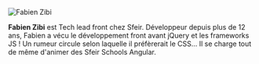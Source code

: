 ![Fabien Zibi](https://school.sfeir.com/wp-content/uploads/2017/04/fabien-zibi.png)

**Fabien Zibi** est Tech lead front chez Sfeir.
Développeur depuis plus de 12 ans, Fabien a vécu le développement front avant jQuery et les frameworks JS !
Un rumeur circule selon laquelle il préfèrerait le CSS... Il se charge tout de même d'animer des Sfeir Schools Angular.
